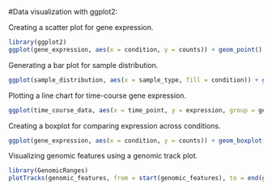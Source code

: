 #Data visualization with ggplot2:<br/>

Creating a scatter plot for gene expression.

```R
library(ggplot2)
ggplot(gene_expression, aes(x = condition, y = counts)) + geom_point()
```
Generating a bar plot for sample distribution.

```R
ggplot(sample_distribution, aes(x = sample_type, fill = condition)) + geom_bar()
```
Plotting a line chart for time-course gene expression.

```R
ggplot(time_course_data, aes(x = time_point, y = expression, group = gene)) + geom_line()
```
Creating a boxplot for comparing expression across conditions.

```R
ggplot(gene_expression, aes(x = condition, y = counts)) + geom_boxplot()
```
Visualizing genomic features using a genomic track plot.

```R
library(GenomicRanges)
plotTracks(genomic_features, from = start(genomic_features), to = end(genomic_features))
```
